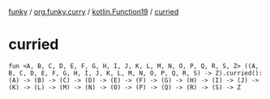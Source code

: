 [funky](../../index.md) / [org.funky.curry](../index.md) / [kotlin.Function19](index.md) / [curried](.)

# curried

`fun <A, B, C, D, E, F, G, H, I, J, K, L, M, N, O, P, Q, R, S, Z> ((A, B, C, D, E, F, G, H, I, J, K, L, M, N, O, P, Q, R, S) -> Z).curried(): (A) -> (B) -> (C) -> (D) -> (E) -> (F) -> (G) -> (H) -> (I) -> (J) -> (K) -> (L) -> (M) -> (N) -> (O) -> (P) -> (Q) -> (R) -> (S) -> Z`